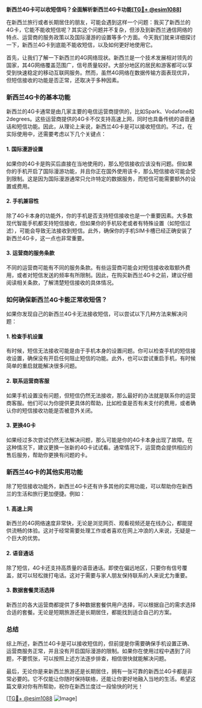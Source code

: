 **新西兰4G卡可以收短信吗？全面解析新西兰4G卡功能[[TG💪+ @esim1088](https://t.me/s/esim1088)]**

在新西兰旅行或者长期居住的朋友，可能会遇到这样一个问题：我买了新西兰的4G卡，它能不能收短信呢？其实这个问题并不复杂，但涉及到新西兰通信网络的特点、运营商的服务政策以及国际漫游的设置等多个方面。今天我们就来详细探讨一下，新西兰4G卡到底能不能收短信，以及如何更好地使用它。

首先，让我们了解一下新西兰的4G网络现状。新西兰是一个技术发展相对领先的国家，其4G网络覆盖范围广，信号质量较好。大部分地区的居民和游客都可以享受到快速稳定的移动互联网服务。然而，虽然4G网络在数据传输方面表现优异，但短信接收的功能是否正常，还取决于多种因素。

### 新西兰4G卡的基本功能

新西兰的4G卡通常是由几家主要的电信运营商提供的，比如Spark、Vodafone和2degrees。这些运营商提供的4G卡不仅支持高速上网，同时也具备传统的语音通话和短信功能。因此，从理论上来说，新西兰4G卡是可以接收短信的。不过，在实际使用中，还需要考虑以下几个关键点：

#### 1. 国际漫游设置
如果你的4G卡是购买后直接在当地使用的，那么短信接收应该没有问题。但如果你的手机开启了国际漫游功能，并且你正在国外使用该卡，那么短信接收可能会受到限制。这是因为国际漫游通常只允许特定的数据服务，而短信可能需要额外的设置或费用。

#### 2. 手机兼容性
除了4G卡本身的功能外，你的手机是否支持短信接收也是一个重要因素。大多数现代智能手机都支持短信接收，但如果你的手机较老或者有特殊设置（如短信过滤），可能会导致无法接收到短信。此外，确保你的手机SIM卡槽已经正确安装了新西兰4G卡，这一点也非常重要。

#### 3. 运营商的服务条款
不同的运营商可能有不同的服务条款。有些运营商可能会对短信接收收取额外费用，或者对短信发送的频率有所限制。因此，在购买新西兰4G卡之前，建议仔细阅读相关条款，了解清楚短信接收的具体情况。

### 如何确保新西兰4G卡能正常收短信？

如果你发现自己的新西兰4G卡无法接收短信，可以尝试以下几种方法来解决问题：

#### 1. 检查手机设置
有时候，短信无法接收可能是由于手机本身的设置问题。你可以检查手机的短信接收设置，确保没有开启任何阻止短信的功能。此外，也可以尝试重启手机，有时候简单的重启就能解决很多问题。

#### 2. 联系运营商客服
如果手机设置没有问题，但短信仍然无法接收，那么最好的办法就是联系你的运营商客服。他们可以为你提供更具体的帮助，比如检查是否有未支付的费用，或者确认你的短信接收功能是否被意外关闭。

#### 3. 更换4G卡
如果经过多次尝试仍然无法解决问题，那么可能是你的4G卡本身出现了故障。在这种情况下，建议更换一张新的4G卡试试看。通常情况下，运营商会提供相应的售后服务，帮助你更换有问题的卡。

### 新西兰4G卡的其他实用功能

除了短信接收功能外，新西兰4G卡还有许多其他的实用功能，可以帮助你在新西兰的生活和旅行更加便捷。例如：

#### 1. 高速上网
新西兰的4G网络速度非常快，无论是浏览网页、观看视频还是在线办公，都能提供流畅的体验。这对于经常需要处理工作或者喜欢在网上冲浪的人来说，无疑是一个巨大的优势。

#### 2. 语音通话
除了短信，4G卡还支持高质量的语音通话。即使在偏远地区，只要你有信号覆盖，就可以轻松拨打电话。这对于需要与家人朋友保持联系的人来说尤为重要。

#### 3. 数据套餐灵活选择
新西兰的各大运营商都提供了多种数据套餐供用户选择，可以根据自己的需求选择合适的套餐。无论是短期旅游还是长期居住，都能找到适合自己的方案。

### 总结

综上所述，新西兰4G卡是可以接收短信的，但前提是你需要确保手机设置正确、运营商服务正常，并且没有开启国际漫游的限制。如果你在使用过程中遇到了问题，不要慌张，可以按照上述方法逐步排查，相信很快就能解决问题。

最后，无论你是来新西兰旅游还是长期居住，拥有一张可靠的新西兰4G卡都是非常必要的。它不仅能让你随时保持联络，还能让你更好地融入当地的生活。希望这篇文章对你有所帮助，祝你在新西兰度过一段愉快的时光！

[[TG💪+ @esim1088](https://t.me/s/esim1088) ![Image](https://i.postimg.cc/4NQfJmqS/Snipaste-2025-05-13-00-14-12.png)]